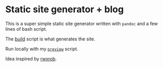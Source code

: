 # Static site generator + blog

This is a super simple static site generator written with `pandoc` and a few lines of bash script.

The [build](https://github.com/shanamatthews/static-site-generator/blob/main/build) script is what generates the site.

Run locally with my [`preview`](https://github.com/shanamatthews/dotfiles/blob/main/scripts/preview) script.

Idea inspired by [rwxrob](https://github.com/rwxrob/).
